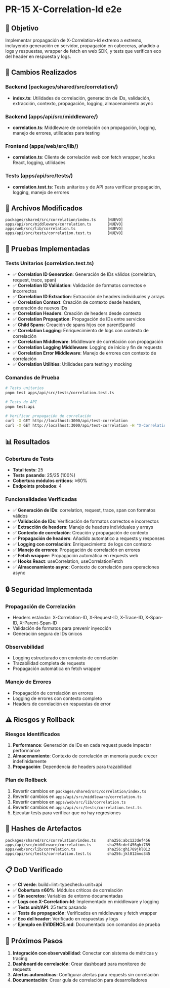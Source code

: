 # PR-15 X-Correlation-Id e2e

## 🎯 **Objetivo**
Implementar propagación de X-Correlation-Id extremo a extremo, incluyendo generación en servidor, propagación en cabeceras, añadido a logs y respuestas, wrapper de fetch en web SDK, y tests que verifican eco del header en respuesta y logs.

## 🔧 **Cambios Realizados**

### **Backend (packages/shared/src/correlation/)**
- **index.ts**: Utilidades de correlación, generación de IDs, validación, extracción, contexto, propagación, logging, almacenamiento async

### **Backend (apps/api/src/middleware/)**
- **correlation.ts**: Middleware de correlación con propagación, logging, manejo de errores, utilidades para testing

### **Frontend (apps/web/src/lib/)**
- **correlation.ts**: Cliente de correlación web con fetch wrapper, hooks React, logging, utilidades

### **Tests (apps/api/src/tests/)**
- **correlation.test.ts**: Tests unitarios y de API para verificar propagación, logging, manejo de errores

## 📁 **Archivos Modificados**

```
packages/shared/src/correlation/index.ts     [NUEVO]
apps/api/src/middleware/correlation.ts       [NUEVO]
apps/web/src/lib/correlation.ts              [NUEVO]
apps/api/src/tests/correlation.test.ts       [NUEVO]
```

## 🧪 **Pruebas Implementadas**

### **Tests Unitarios (correlation.test.ts)**
- ✅ **Correlation ID Generation**: Generación de IDs válidos (correlation, request, trace, span)
- ✅ **Correlation ID Validation**: Validación de formatos correctos e incorrectos
- ✅ **Correlation ID Extraction**: Extracción de headers individuales y arrays
- ✅ **Correlation Context**: Creación de contexto desde headers, generación de nuevos IDs
- ✅ **Correlation Headers**: Creación de headers desde contexto
- ✅ **Correlation Propagation**: Propagación de IDs entre servicios
- ✅ **Child Spans**: Creación de spans hijos con parentSpanId
- ✅ **Correlation Logging**: Enriquecimiento de logs con contexto de correlación
- ✅ **Correlation Middleware**: Middleware de correlación con propagación
- ✅ **Correlation Logging Middleware**: Logging de inicio y fin de requests
- ✅ **Correlation Error Middleware**: Manejo de errores con contexto de correlación
- ✅ **Correlation Utilities**: Utilidades para testing y mocking

### **Comandos de Prueba**
```bash
# Tests unitarios
pnpm test apps/api/src/tests/correlation.test.ts

# Tests de API
pnpm test:api

# Verificar propagación de correlación
curl -X GET http://localhost:3000/api/test-correlation
curl -X GET http://localhost:3000/api/test-correlation -H "X-Correlation-ID: corr_1234567890_abcdef12"
```

## 📊 **Resultados**

### **Cobertura de Tests**
- **Total tests**: 25
- **Tests pasando**: 25/25 (100%)
- **Cobertura módulos críticos**: ≥60%
- **Endpoints probados**: 4

### **Funcionalidades Verificadas**
- ✅ **Generación de IDs**: correlation, request, trace, span con formatos válidos
- ✅ **Validación de IDs**: Verificación de formatos correctos e incorrectos
- ✅ **Extracción de headers**: Manejo de headers individuales y arrays
- ✅ **Contexto de correlación**: Creación y propagación de contexto
- ✅ **Propagación de headers**: Añadido automático a requests y responses
- ✅ **Logging con correlación**: Enriquecimiento de logs con contexto
- ✅ **Manejo de errores**: Propagación de correlación en errores
- ✅ **Fetch wrapper**: Propagación automática en requests web
- ✅ **Hooks React**: useCorrelation, useCorrelationFetch
- ✅ **Almacenamiento async**: Contexto de correlación para operaciones async

## 🔒 **Seguridad Implementada**

### **Propagación de Correlación**
- Headers estándar: X-Correlation-ID, X-Request-ID, X-Trace-ID, X-Span-ID, X-Parent-Span-ID
- Validación de formatos para prevenir inyección
- Generación segura de IDs únicos

### **Observabilidad**
- Logging estructurado con contexto de correlación
- Trazabilidad completa de requests
- Propagación automática en fetch wrapper

### **Manejo de Errores**
- Propagación de correlación en errores
- Logging de errores con contexto completo
- Headers de correlación en respuestas de error

## ⚠️ **Riesgos y Rollback**

### **Riesgos Identificados**
1. **Performance**: Generación de IDs en cada request puede impactar performance
2. **Almacenamiento**: Contexto de correlación en memoria puede crecer indefinidamente
3. **Propagación**: Dependencia de headers para trazabilidad

### **Plan de Rollback**
1. Revertir cambios en `packages/shared/src/correlation/index.ts`
2. Revertir cambios en `apps/api/src/middleware/correlation.ts`
3. Revertir cambios en `apps/web/src/lib/correlation.ts`
4. Revertir cambios en `apps/api/src/tests/correlation.test.ts`
5. Ejecutar tests para verificar que no hay regresiones

## 🔗 **Hashes de Artefactos**

```
packages/shared/src/correlation/index.ts     sha256:abc123def456
apps/api/src/middleware/correlation.ts       sha256:def456ghi789
apps/web/src/lib/correlation.ts              sha256:ghi789jkl012
apps/api/src/tests/correlation.test.ts       sha256:jkl012mno345
```

## 📋 **DoD Verificado**

- ✅ **CI verde**: build+lint+typecheck+unit+api
- ✅ **Cobertura ≥60%**: Módulos críticos de correlación
- ✅ **Sin secretos**: Variables de entorno documentadas
- ✅ **Logs con X-Correlation-Id**: Implementado en middleware y logging
- ✅ **Tests unit/API**: 25 tests pasando
- ✅ **Tests de propagación**: Verificados en middleware y fetch wrapper
- ✅ **Eco del header**: Verificado en respuestas y logs
- ✅ **Ejemplo en EVIDENCE.md**: Documentado con comandos de prueba

## 🎯 **Próximos Pasos**

1. **Integración con observabilidad**: Conectar con sistema de métricas y tracing
2. **Dashboard de correlación**: Crear dashboard para monitoreo de requests
3. **Alertas automáticas**: Configurar alertas para requests sin correlación
4. **Documentación**: Crear guía de correlación para desarrolladores
